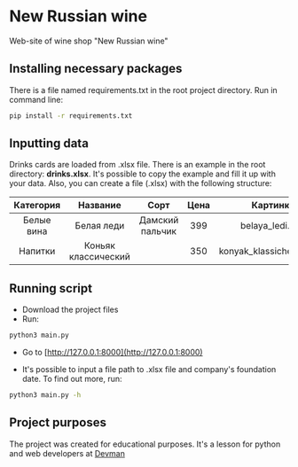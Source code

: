 # New Russian wine

Web-site of wine shop "New Russian wine"

## Installing necessary packages

There is a file named requirements.txt in the root project directory.
Run in command line:

```bash
pip install -r requirements.txt
```

## Inputting data

Drinks cards are loaded from  .xlsx file.
There is an example in the root directory: **drinks.xlsx**.
It's possible to copy the example and fill it up with your data.
Also, you can create a file (.xlsx) with the following structure:

| Категория  |      Название       |      Сорт       | Цена  |         Картинка         |        Акция         |
| :--------: | :-----------------: | :-------------: | :---: | :----------------------: | :------------------: |
| Белые вина |     Белая леди      | Дамский пальчик |  399  |     belaya_ledi.png      | Выгодное предложение |
|  Напитки   | Коньяк классический |                 |  350  | konyak_klassicheskyi.png |                      |

## Running script

- Download the project files
- Run:

```bash
python3 main.py
```

- Go to [http://127.0.0.1:8000](http://127.0.0.1:8000)

- It's possible to input a file path to .xlsx file and company's foundation date. To find out more, run:

```bash
python3 main.py -h
```

## Project purposes

The project was created for educational purposes.
It's a lesson for python and web developers at [Devman](https://dvmn.org)
